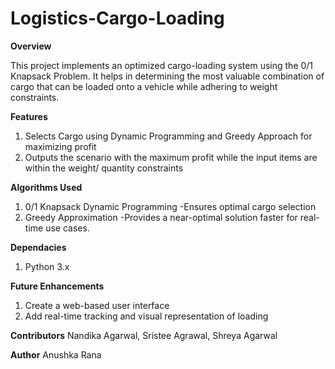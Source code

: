 # Logistics-Cargo-Loading

**Overview**

This project implements an optimized cargo-loading system using the 0/1 Knapsack Problem. It helps in determining the most valuable combination of cargo that can be loaded onto a vehicle while adhering to weight constraints.

**Features**
1. Selects Cargo using Dynamic Programming and Greedy Approach for maximizing profit
2. Outputs the scenario with the maximum profit while the input items are within the weight/ quantity constraints 

**Algorithms Used**
1. 0/1 Knapsack Dynamic Programming -Ensures optimal cargo selection
2. Greedy Approximation -Provides a near-optimal solution faster for real-time use cases.

**Dependacies**
1. Python 3.x

**Future Enhancements**
1. Create a web-based user interface
2. Add real-time tracking and visual representation of loading

**Contributors**
Nandika Agarwal, Sristee Agrawal, Shreya Agarwal

**Author**
Anushka Rana
